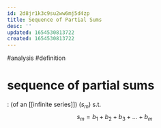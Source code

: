 ```yaml
---
id: 2d8jr1k3c9su2ww6mj5d4zp
title: Sequence of Partial Sums
desc: ''
updated: 1654530813722
created: 1654530813722
---
```

#analysis #definition 
# sequence of partial sums
: (of an [[infinite series]]) $(s_m)$ s.t.
$$s_m = b_1 + b_2 + b_3 + ... + b_m$$
